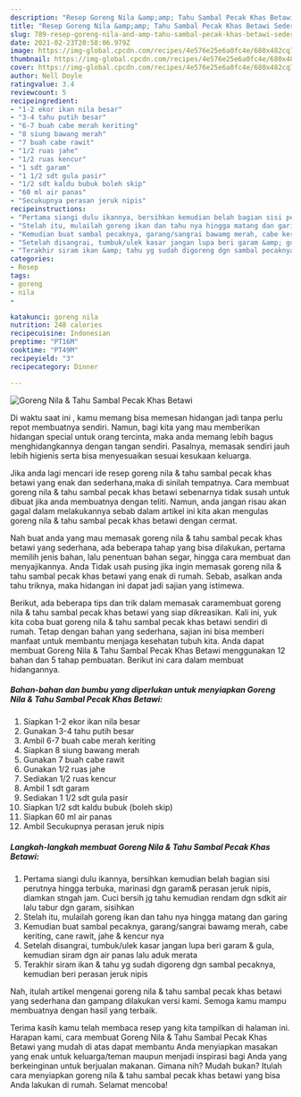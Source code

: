 ```yaml
---
description: "Resep Goreng Nila &amp;amp; Tahu Sambal Pecak Khas Betawi Sederhana Untuk Jualan"
title: "Resep Goreng Nila &amp;amp; Tahu Sambal Pecak Khas Betawi Sederhana Untuk Jualan"
slug: 789-resep-goreng-nila-and-amp-tahu-sambal-pecak-khas-betawi-sederhana-untuk-jualan
date: 2021-02-23T20:58:06.979Z
image: https://img-global.cpcdn.com/recipes/4e576e25e6a0fc4e/680x482cq70/goreng-nila-tahu-sambal-pecak-khas-betawi-foto-resep-utama.jpg
thumbnail: https://img-global.cpcdn.com/recipes/4e576e25e6a0fc4e/680x482cq70/goreng-nila-tahu-sambal-pecak-khas-betawi-foto-resep-utama.jpg
cover: https://img-global.cpcdn.com/recipes/4e576e25e6a0fc4e/680x482cq70/goreng-nila-tahu-sambal-pecak-khas-betawi-foto-resep-utama.jpg
author: Nell Doyle
ratingvalue: 3.4
reviewcount: 5
recipeingredient:
- "1-2 ekor ikan nila besar"
- "3-4 tahu putih besar"
- "6-7 buah cabe merah keriting"
- "8 siung bawang merah"
- "7 buah cabe rawit"
- "1/2 ruas jahe"
- "1/2 ruas kencur"
- "1 sdt garam"
- "1 1/2 sdt gula pasir"
- "1/2 sdt kaldu bubuk boleh skip"
- "60 ml air panas"
- "Secukupnya perasan jeruk nipis"
recipeinstructions:
- "Pertama siangi dulu ikannya, bersihkan kemudian belah bagian sisi perutnya hingga terbuka, marinasi dgn garam&amp; perasan jeruk nipis, diamkan stngah jam. Cuci bersih jg tahu kemudian rendam dgn sdkit air lalu tabur dgn garam, sisihkan"
- "Stelah itu, mulailah goreng ikan dan tahu nya hingga matang dan garing"
- "Kemudian buat sambal pecaknya, garang/sangrai bawamg merah, cabe keriting, cane rawit, jahe &amp; kencur nya"
- "Setelah disangrai, tumbuk/ulek kasar jangan lupa beri garam &amp; gula, kemudian siram dgn air panas lalu aduk merata"
- "Terakhir siram ikan &amp; tahu yg sudah digoreng dgn sambal pecaknya, kemudian beri perasan jeruk nipis"
categories:
- Resep
tags:
- goreng
- nila
- 

katakunci: goreng nila  
nutrition: 248 calories
recipecuisine: Indonesian
preptime: "PT16M"
cooktime: "PT49M"
recipeyield: "3"
recipecategory: Dinner

---
```



![Goreng Nila &amp; Tahu Sambal Pecak Khas Betawi](https://img-global.cpcdn.com/recipes/4e576e25e6a0fc4e/680x482cq70/goreng-nila-tahu-sambal-pecak-khas-betawi-foto-resep-utama.jpg)

Di waktu  saat ini , kamu memang bisa memesan hidangan jadi tanpa perlu repot membuatnya sendiri. Namun, bagi kita yang mau memberikan hidangan special untuk orang tercinta, maka anda memang lebih bagus menghidangkannya dengan tangan sendiri. Pasalnya, memasak sendiri jauh lebih higienis serta bisa menyesuaikan sesuai kesukaan keluarga.

Jika anda lagi mencari ide resep goreng nila &amp; tahu sambal pecak khas betawi yang enak dan sederhana,maka di sinilah tempatnya. Cara membuat goreng nila &amp; tahu sambal pecak khas betawi  sebenarnya tidak susah untuk dibuat jika anda membuatnya dengan teliti. Namun, anda jangan risau akan gagal dalam melakukannya 
sebab dalam artikel ini kita akan mengulas goreng nila &amp; tahu sambal pecak khas betawi dengan cermat.  



Nah buat anda yang mau memasak goreng nila &amp; tahu sambal pecak khas betawi yang sederhana, ada beberapa tahap yang bisa dilakukan, pertama memilih jenis bahan, lalu penentuan bahan segar, hingga cara membuat dan menyajikannya. Anda Tidak usah pusing jika ingin memasak goreng nila &amp; tahu sambal pecak khas betawi yang enak di rumah. Sebab, asalkan anda  tahu triknya, maka hidangan ini dapat jadi sajian yang istimewa.

Berikut, ada beberapa tips dan trik dalam memasak caramembuat goreng nila &amp; tahu sambal pecak khas betawi yang siap dikreasikan. Kali ini, yuk kita coba buat goreng nila &amp; tahu sambal pecak khas betawi sendiri di rumah. Tetap dengan bahan yang sederhana, sajian ini bisa memberi manfaat untuk membantu menjaga kesehatan tubuh kita. Anda dapat membuat Goreng Nila &amp; Tahu Sambal Pecak Khas Betawi menggunakan 12 bahan dan 5 tahap pembuatan. Berikut ini cara dalam membuat hidangannya.

<!--inarticleads1-->

##### Bahan-bahan dan bumbu yang diperlukan untuk menyiapkan Goreng Nila &amp; Tahu Sambal Pecak Khas Betawi:

1. Siapkan 1-2 ekor ikan nila besar
1. Gunakan 3-4 tahu putih besar
1. Ambil 6-7 buah cabe merah keriting
1. Siapkan 8 siung bawang merah
1. Gunakan 7 buah cabe rawit
1. Gunakan 1/2 ruas jahe
1. Sediakan 1/2 ruas kencur
1. Ambil 1 sdt garam
1. Sediakan 1 1/2 sdt gula pasir
1. Siapkan 1/2 sdt kaldu bubuk (boleh skip)
1. Siapkan 60 ml air panas
1. Ambil Secukupnya perasan jeruk nipis




<!--inarticleads2-->

##### Langkah-langkah membuat Goreng Nila &amp; Tahu Sambal Pecak Khas Betawi:

1. Pertama siangi dulu ikannya, bersihkan kemudian belah bagian sisi perutnya hingga terbuka, marinasi dgn garam&amp; perasan jeruk nipis, diamkan stngah jam. Cuci bersih jg tahu kemudian rendam dgn sdkit air lalu tabur dgn garam, sisihkan
1. Stelah itu, mulailah goreng ikan dan tahu nya hingga matang dan garing
1. Kemudian buat sambal pecaknya, garang/sangrai bawamg merah, cabe keriting, cane rawit, jahe &amp; kencur nya
1. Setelah disangrai, tumbuk/ulek kasar jangan lupa beri garam &amp; gula, kemudian siram dgn air panas lalu aduk merata
1. Terakhir siram ikan &amp; tahu yg sudah digoreng dgn sambal pecaknya, kemudian beri perasan jeruk nipis




Nah, itulah artikel mengenai  goreng nila &amp; tahu sambal pecak khas betawi  yang sederhana dan gampang dilakukan versi kami. Semoga kamu mampu membuatnya dengan hasil yang terbaik. 

Terima kasih kamu telah membaca resep yang kita tampilkan di halaman ini. Harapan kami, cara membuat  Goreng Nila &amp; Tahu Sambal Pecak Khas Betawi yang mudah di atas dapat membantu Anda menyiapkan masakan yang enak untuk keluarga/teman maupun menjadi inspirasi bagi Anda yang berkeinginan untuk berjualan makanan. Gimana nih? Mudah bukan? Itulah cara menyiapkan goreng nila &amp; tahu sambal pecak khas betawi yang bisa Anda lakukan di rumah. Selamat mencoba!

